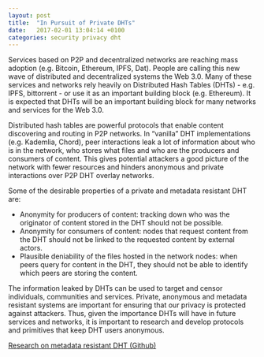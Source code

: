 ```yaml
---
layout: post
title:  "In Pursuit of Private DHTs"
date:   2017-02-01 13:04:14 +0100
categories: security privacy dht
---
```


Services based on P2P and decentralized networks are reaching mass adoption (e.g. Bitcoin, Ethereum, IPFS, Dat). People are calling this new wave of distributed and decentralized systems the Web 3.0. Many of these services and networks rely heavily on Distributed Hash Tables (DHTs) - e.g. IPFS, bittorrent - or use it as an important building block (e.g. Ethereum). It is expected that DHTs will be an important building block for many networks and services for the Web 3.0.

Distributed hash tables are powerful protocols that enable content discovering and routing in P2P networks. In “vanilla” DHT implementations (e.g. Kademlia, Chord), peer interactions leak a lot of information about who is in the network, who stores what files and who are the producers and consumers of content. This gives potential attackers a good picture of the network with fewer resources and hinders anonymous and private interactions over P2P DHT overlay networks.

Some of the desirable properties of a private and metadata resistant DHT are:

- Anonymity for producers of content: tracking down who was the originator of content stored in the DHT should not be possible.
- Anonymity for consumers of content: nodes that request content from the DHT should not be linked to the requested content by external actors.
- Plausible deniability of the files hosted in the network nodes: when peers query for content in the DHT, they should not be able to identify which peers are storing the content.

The information leaked by DHTs can be used to target and censor individuals, communities and services. Private, anonymous and metadata resistant systems are important for ensuring that our privacy is protected against attackers. Thus, given the importance DHTs will have in future services and networks, it is important to research and develop protocols and primitives that keep DHT users anonymous.

[Research on metadata resistant DHT (Github)](https://github.com/gpestana/notes/issues/8)


